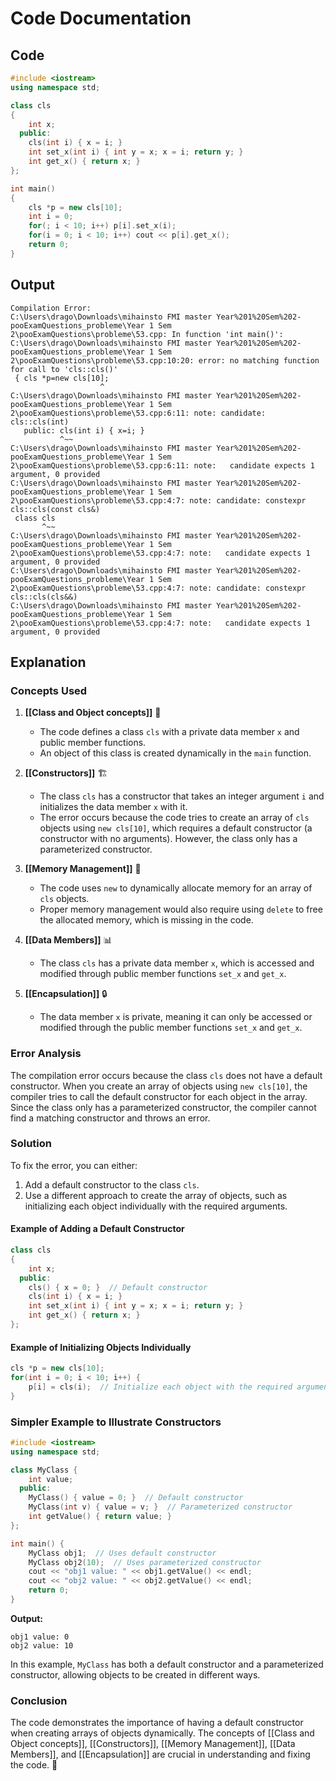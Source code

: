 # Code Documentation

## Code
```cpp
#include <iostream>
using namespace std;

class cls
{ 
    int x;
  public: 
    cls(int i) { x = i; }
    int set_x(int i) { int y = x; x = i; return y; }
    int get_x() { return x; } 
};

int main()
{ 
    cls *p = new cls[10];
    int i = 0;
    for(; i < 10; i++) p[i].set_x(i);
    for(i = 0; i < 10; i++) cout << p[i].get_x();
    return 0;
}
```

## Output
```
Compilation Error:
C:\Users\drago\Downloads\mihainsto FMI master Year%201%20Sem%202-pooExamQuestions_probleme\Year 1 Sem 2\pooExamQuestions\probleme\53.cpp: In function 'int main()':
C:\Users\drago\Downloads\mihainsto FMI master Year%201%20Sem%202-pooExamQuestions_probleme\Year 1 Sem 2\pooExamQuestions\probleme\53.cpp:10:20: error: no matching function for call to 'cls::cls()'
 { cls *p=new cls[10];
                    ^
C:\Users\drago\Downloads\mihainsto FMI master Year%201%20Sem%202-pooExamQuestions_probleme\Year 1 Sem 2\pooExamQuestions\probleme\53.cpp:6:11: note: candidate: cls::cls(int)
   public: cls(int i) { x=i; }
           ^~~
C:\Users\drago\Downloads\mihainsto FMI master Year%201%20Sem%202-pooExamQuestions_probleme\Year 1 Sem 2\pooExamQuestions\probleme\53.cpp:6:11: note:   candidate expects 1 argument, 0 provided
C:\Users\drago\Downloads\mihainsto FMI master Year%201%20Sem%202-pooExamQuestions_probleme\Year 1 Sem 2\pooExamQuestions\probleme\53.cpp:4:7: note: candidate: constexpr cls::cls(const cls&)
 class cls
       ^~~
C:\Users\drago\Downloads\mihainsto FMI master Year%201%20Sem%202-pooExamQuestions_probleme\Year 1 Sem 2\pooExamQuestions\probleme\53.cpp:4:7: note:   candidate expects 1 argument, 0 provided
C:\Users\drago\Downloads\mihainsto FMI master Year%201%20Sem%202-pooExamQuestions_probleme\Year 1 Sem 2\pooExamQuestions\probleme\53.cpp:4:7: note: candidate: constexpr cls::cls(cls&&)
C:\Users\drago\Downloads\mihainsto FMI master Year%201%20Sem%202-pooExamQuestions_probleme\Year 1 Sem 2\pooExamQuestions\probleme\53.cpp:4:7: note:   candidate expects 1 argument, 0 provided
```

## Explanation

### Concepts Used

1. **[[Class and Object concepts]]** 🧐
   - The code defines a class `cls` with a private data member `x` and public member functions.
   - An object of this class is created dynamically in the `main` function.

2. **[[Constructors]]** 🏗️
   - The class `cls` has a constructor that takes an integer argument `i` and initializes the data member `x` with it.
   - The error occurs because the code tries to create an array of `cls` objects using `new cls[10]`, which requires a default constructor (a constructor with no arguments). However, the class only has a parameterized constructor.

3. **[[Memory Management]]** 💾
   - The code uses `new` to dynamically allocate memory for an array of `cls` objects.
   - Proper memory management would also require using `delete` to free the allocated memory, which is missing in the code.

4. **[[Data Members]]** 📊
   - The class `cls` has a private data member `x`, which is accessed and modified through public member functions `set_x` and `get_x`.

5. **[[Encapsulation]]** 🔒
   - The data member `x` is private, meaning it can only be accessed or modified through the public member functions `set_x` and `get_x`.

### Error Analysis

The compilation error occurs because the class `cls` does not have a default constructor. When you create an array of objects using `new cls[10]`, the compiler tries to call the default constructor for each object in the array. Since the class only has a parameterized constructor, the compiler cannot find a matching constructor and throws an error.

### Solution

To fix the error, you can either:
1. Add a default constructor to the class `cls`.
2. Use a different approach to create the array of objects, such as initializing each object individually with the required arguments.

#### Example of Adding a Default Constructor
```cpp
class cls
{ 
    int x;
  public: 
    cls() { x = 0; }  // Default constructor
    cls(int i) { x = i; }
    int set_x(int i) { int y = x; x = i; return y; }
    int get_x() { return x; } 
};
```

#### Example of Initializing Objects Individually
```cpp
cls *p = new cls[10];
for(int i = 0; i < 10; i++) {
    p[i] = cls(i);  // Initialize each object with the required argument
}
```

### Simpler Example to Illustrate Constructors

```cpp
#include <iostream>
using namespace std;

class MyClass {
    int value;
  public:
    MyClass() { value = 0; }  // Default constructor
    MyClass(int v) { value = v; }  // Parameterized constructor
    int getValue() { return value; }
};

int main() {
    MyClass obj1;  // Uses default constructor
    MyClass obj2(10);  // Uses parameterized constructor
    cout << "obj1 value: " << obj1.getValue() << endl;
    cout << "obj2 value: " << obj2.getValue() << endl;
    return 0;
}
```

**Output:**
```
obj1 value: 0
obj2 value: 10
```

In this example, `MyClass` has both a default constructor and a parameterized constructor, allowing objects to be created in different ways.

### Conclusion

The code demonstrates the importance of having a default constructor when creating arrays of objects dynamically. The concepts of [[Class and Object concepts]], [[Constructors]], [[Memory Management]], [[Data Members]], and [[Encapsulation]] are crucial in understanding and fixing the code. 🚀